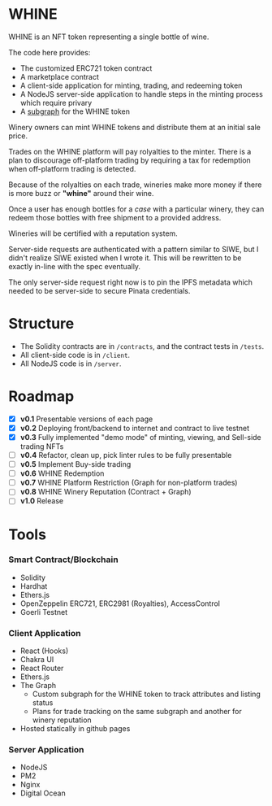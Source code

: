 # WHINE

WHINE is an NFT token representing a single bottle of wine.

The code here provides:

- The customized ERC721 token contract
- A marketplace contract
- A client-side application for minting, trading, and redeeming
  token
- A NodeJS server-side application to handle
  steps in the minting process which require privary
- A [subgraph](https://thegraph.com/hosted-service/subgraph/lucianhymer/whine) for the WHINE token

Winery owners can mint WHINE tokens and distribute them at an
initial sale price.

Trades on the WHINE platform will pay rolyalties to the minter.
There is a plan to discourage off-platform trading by requiring a tax
for redemption when off-platform trading is detected.

Because of the rolyalties on each trade, wineries make
more money if there is more buzz or **"whine"** around their wine.

Once a user has enough bottles for a _case_ with a particular winery,
they can redeem those bottles with free shipment to a provided address.

Wineries will be certified with a reputation system.

Server-side requests are authenticated with a pattern similar to
SIWE, but I didn't realize SIWE existed when I wrote it. This will
be rewritten to be exactly in-line with the spec eventually.

The only server-side request right now is to pin the IPFS metadata
which needed to be server-side to secure Pinata credentials.

# Structure

- The Solidity contracts are in `/contracts`, and the contract tests in `/tests`.
- All client-side code is in `/client`.
- All NodeJS code is in `/server`.

# Roadmap

- [x] **v0.1** Presentable versions of each page
- [x] **v0.2** Deploying front/backend to internet and contract to live testnet
- [x] **v0.3** Fully implemented "demo mode" of minting, viewing, and Sell-side trading NFTs
- [ ] **v0.4** Refactor, clean up, pick linter rules to be fully presentable
- [ ] **v0.5** Implement Buy-side trading
- [ ] **v0.6** WHINE Redemption
- [ ] **v0.7** WHINE Platform Restriction (Graph for non-platform trades)
- [ ] **v0.8** WHINE Winery Reputation (Contract + Graph)
- [ ] **v1.0** Release

# Tools

### Smart Contract/Blockchain

- Solidity
- Hardhat
- Ethers.js
- OpenZeppelin ERC721, ERC2981 (Royalties), AccessControl
- Goerli Testnet

### Client Application

- React (Hooks)
- Chakra UI
- React Router
- Ethers.js
- The Graph
  - Custom subgraph for the WHINE token to track attributes and listing status
  - Plans for trade tracking on the same subgraph and another for winery reputation
- Hosted statically in github pages

### Server Application

- NodeJS
- PM2
- Nginx
- Digital Ocean
